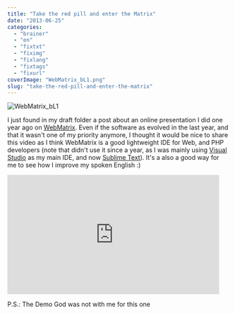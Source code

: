 ```yaml
---
title: "Take the red pill and enter the Matrix"
date: "2013-06-25"
categories: 
  - "brainer"
  - "en"
  - "fixtxt"
  - "fiximg"
  - "fixlang"
  - "fixtags"
  - "fixurl"
coverImage: "WebMatrix_bL1.png"
slug: "take-the-red-pill-and-enter-the-matrix"
---
```


![WebMatrix_bL1](images/WebMatrix_bL1.png)

I just found in my draft folder a post about an online presentation I did one year ago on [WebMatrix](https://www.microsoft.com/web/webmatrix/). Even if the software as evolved in the last year, and that it wasn't one of my priority anymore, I thought it would be nice to share this video as I think WebMatrix is a good lightweight IDE for Web, and PHP developers (note that didn't use it since a year, as I was mainly using [Visual Studio](https://www.microsoft.com/visualstudio/eng) as my main IDE, and now [Sublime Text](https://www.sublimetext.com/)). It's a also a good way for me to see how I improve my spoken English :)

<iframe width="480" height="270" src="https://www.youtube.com/embed/HjRkYO5nYMQ?feature=oembed" frameborder="0" allowfullscreen></iframe>

P.S.: The Demo God was not with me for this one
